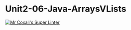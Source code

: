 # Unit2-06-Java-ArraysVLists
[![Mr Coxall's Super Linter](https://github.com/ICS4U-Programming-JackT/Unit2-06-Java-ArraysVLists/workflows/Mr%20Coxall's%20Super%20Linter/badge.svg)](https://github.com/ICS4U-Programming-JackT/Unit2-06-Java-ArraysVLists/actions/)
